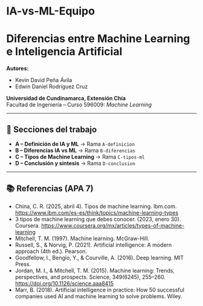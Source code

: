 # IA-vs-ML-Equipo
# Diferencias entre Machine Learning e Inteligencia Artificial

**Autores:**  
- Kevin David Peña Ávila  
- Edwin Daniel Rodríguez Cruz  

**Universidad de Cundinamarca, Extensión Chía**  
Facultad de Ingeniería – Curso 596009: *Machine Learning*  

---

## 📂 Secciones del trabajo
- **A – Definición de IA y ML** → Rama `A-definicion` 
- **B – Diferencias IA vs ML** → Rama `B-diferencias` 
- **C – Tipos de Machine Learning** → Rama `C-tipos-ml`
- **D – Conclusión y síntesis** → Rama `D-conclusion`

---

## 📚 Referencias (APA 7)
- China, C. R. (2025, abril 4). Tipos de machine learning. Ibm.com. https://www.ibm.com/es-es/think/topics/machine-learning-types
- 3 tipos de machine learning que debes conocer. (2023, enero 30). Coursera. https://www.coursera.org/mx/articles/types-of-machine-learning
- Mitchell, T. M. (1997). Machine learning. McGraw-Hill.
- Russell, S., & Norvig, P. (2021). Artificial intelligence: A modern approach (4th ed.). Pearson.
- Goodfellow, I., Bengio, Y., & Courville, A. (2016). Deep learning. MIT Press.
- Jordan, M. I., & Mitchell, T. M. (2015). Machine learning: Trends, perspectives, and prospects. Science, 349(6245), 255–260. https://doi.org/10.1126/science.aaa8415
- Marr, B. (2018). Artificial intelligence in practice: How 50 successful companies used AI and machine learning to solve problems. Wiley.

